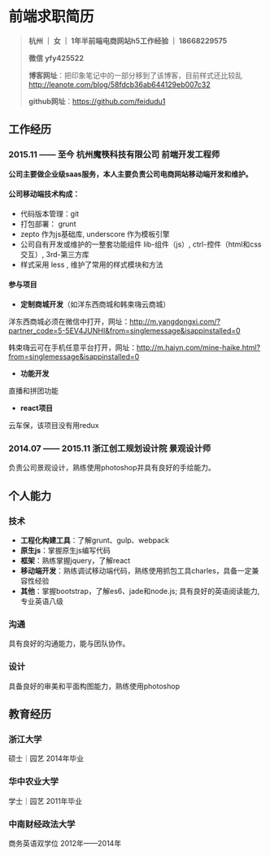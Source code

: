 # 前端求职简历

> **杭州 ｜  女  ｜ 1年半前端电商网站h5工作经验  ｜ 18668229575**
>
> **微信**  **yfy425522**
>
> **博客网址**：把印象笔记中的一部分移到了该博客，目前样式还比较乱 http://leanote.com/blog/58fdcb36ab644129eb007c32
>
> **github网址**：https://github.com/feidudu1

## 工作经历

### 2015.11  ——  至今    杭州魔筷科技有限公司   前端开发工程师
 **公司主要做企业级saas服务，本人主要负责公司电商网站移动端开发和维护。**

#### 公司移动端技术构成：
- 代码版本管理：git
- 打包部署： grunt
- zepto 作为js基础库, underscore 作为模板引擎
- 公司自有开发或维护的一整套功能组件 lib-组件（js）, ctrl-控件（html和css交互）, 3rd-第三方库
- 样式采用 less , 维护了常用的样式模块和方法

#### 参与项目
- **定制商城开发**（如洋东西商城和韩束嗨云商城）

洋东西商城必须在微信中打开，网址：http://m.yangdongxi.com/?partner_code=5-5EV4JUNHI&from=singlemessage&isappinstalled=0

韩束嗨云可在手机任意平台打开，网址：http://m.haiyn.com/mine-haike.html?from=singlemessage&isappinstalled=0

- **功能开发**

直播和拼团功能
- **react项目**

云车保，该项目没有用redux

### 2014.07  ——  2015.11    浙江创工规划设计院    景观设计师
  负责公司景观设计，熟练使用photoshop并具有良好的手绘能力。


## 个人能力

### 技术

- **工程化构建工具**：了解grunt、gulp、webpack
- **原生js**：掌握原生js编写代码
- **框架**：熟练掌握jquery，了解react
- **移动端开发**：熟练调试移动端代码，熟练使用抓包工具charles，具备一定兼容性经验
- **其他**：掌握bootstrap，了解es6、jade和node.js; 具有良好的英语阅读能力,专业英语八级

### 沟通
具有良好的沟通能力，能与团队协作。
### 设计
具备良好的审美和平面构图能力，熟练使用photoshop

## 教育经历
### 浙江大学  
硕士｜园艺  2014年毕业

### 华中农业大学  
学士｜园艺  2011年毕业

### 中南财经政法大学  
商务英语双学位  2012年——2014年
